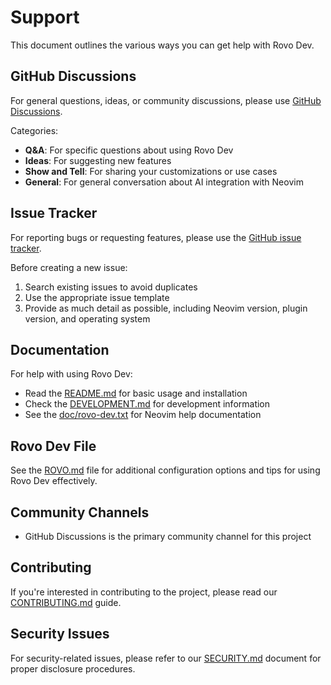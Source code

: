 # Support

This document outlines the various ways you can get help with Rovo Dev.

## GitHub Discussions

For general questions, ideas, or community discussions, please use [GitHub Discussions](https://github.com/hjetmundsen/rovo-dev/discussions).

Categories:

- **Q&A**: For specific questions about using Rovo Dev
- **Ideas**: For suggesting new features
- **Show and Tell**: For sharing your customizations or use cases
- **General**: For general conversation about AI integration with Neovim

## Issue Tracker

For reporting bugs or requesting features, please use the [GitHub issue tracker](https://github.com/hjetmundsen/rovo-dev/issues).

Before creating a new issue:

1. Search existing issues to avoid duplicates
2. Use the appropriate issue template
3. Provide as much detail as possible, including Neovim version, plugin version, and operating system

## Documentation

For help with using Rovo Dev:

- Read the [README.md](./README.md) for basic usage and installation
- Check the [DEVELOPMENT.md](DEVELOPMENT.md) for development information
- See the [doc/rovo-dev.txt](doc/rovo-dev.txt) for Neovim help documentation

## Rovo Dev File

See the [ROVO.md](ROVO.md) file for additional configuration options and tips for using Rovo Dev effectively.

## Community Channels

- GitHub Discussions is the primary community channel for this project

## Contributing

If you're interested in contributing to the project, please read our [CONTRIBUTING.md](CONTRIBUTING.md) guide.

## Security Issues

For security-related issues, please refer to our [SECURITY.md](SECURITY.md) document for proper disclosure procedures.
